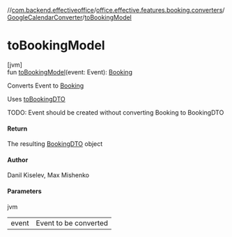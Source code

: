 //[com.backend.effectiveoffice](../../../index.md)/[office.effective.features.booking.converters](../index.md)/[GoogleCalendarConverter](index.md)/[toBookingModel](to-booking-model.md)

# toBookingModel

[jvm]\
fun [toBookingModel](to-booking-model.md)(event: Event): [Booking](../../office.effective.model/-booking/index.md)

Converts Event to [Booking](../../office.effective.model/-booking/index.md)

Uses [toBookingDTO](to-booking-d-t-o.md)

TODO: Event should be created without converting Booking to BookingDTO

#### Return

The resulting [BookingDTO](../../office.effective.dto/-booking-d-t-o/index.md) object

#### Author

Danil Kiselev, Max Mishenko

#### Parameters

jvm

| | |
|---|---|
| event | Event to be converted |
